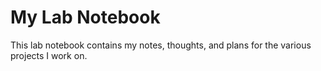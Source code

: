 
# My Lab Notebook

This lab notebook contains my notes, thoughts, and plans for the various projects I work on.

